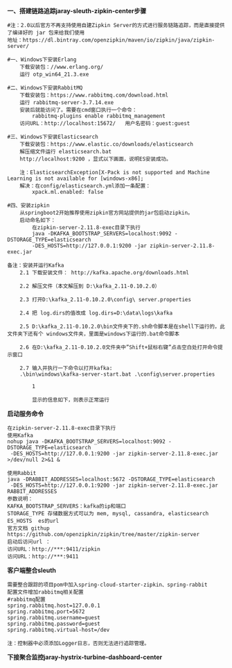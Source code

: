 **一、搭建链路追踪jaray-sleuth-zipkin-center步骤**
	
	#注：2.0以后官方不再支持使用自建Zipkin Server的方式进行服务链路追踪，而是直接提供了编译好的 jar 包来给我们使用
	地址：https://dl.bintray.com/openzipkin/maven/io/zipkin/java/zipkin-server/

	#一、Windows下安装Erlang
		下载安装包：//www.erlang.org/
		运行 otp_win64_21.3.exe 
	
	#二、Windows下安装RabbitMQ 
		下载安装包：https://www.rabbitmq.com/download.html
		运行 rabbitmq-server-3.7.14.exe
		安装后就能访问了。需要在cmd窗口执行一个命令：
			rabbitmq-plugins enable rabbitmq_management
		访问URL：http://localhost:15672/   用户名密码：guest:guest
		
	#三、Windows下安装Elasticsearch 
		下载安装包：https://www.elastic.co/downloads/elasticsearch
		解压缩文件运行 elasticsearch.bat 
		http://localhost:9200 ，显式以下画面，说明ES安装成功。
		
		注：ElasticsearchException[X-Pack is not supported and Machine Learning is not available for [windows-x86]; 
		解决：在config/elasticsearch.yml添加一条配置：
			xpack.ml.enabled: false
		
	#四、安装zipkin
		从springboot2开始推荐使用zipkin官方网站提供的jar包启动zipkin。
		启动命名如下：
			在zipkin-server-2.11.8-exec目录下执行
			java -DKAFKA_BOOTSTRAP_SERVERS=localhost:9092 -DSTORAGE_TYPE=elasticsearch
			-DES_HOSTS=http://127.0.0.1:9200 -jar zipkin-server-2.11.8-exec.jar

	备注：安装并运行Kafka
		2.1 下载安装文件： http://kafka.apache.org/downloads.html

		2.2 解压文件（本文解压到 D:\kafka_2.11-0.10.2.0）

		2.3 打开D:\kafka_2.11-0.10.2.0\config\ server.properties

		2.4 把 log.dirs的值改成 log.dirs=D:\data\logs\kafka

		2.5 D:\kafka_2.11-0.10.2.0\bin文件夹下的.sh命令脚本是在shell下运行的，此文件夹下还有个 windows文件夹，里面是windows下运行的.bat命令脚本

		2.6 在D:\kafka_2.11-0.10.2.0文件夹中”Shift+鼠标右键”点击空白处打开命令提示窗口

		2.7 输入并执行一下命令以打开kafka:
		.\bin\windows\kafka-server-start.bat .\config\server.properties

			1
	
			显示的信息如下，则表示正常运行
		
**启动服务命令**

	在zipkin-server-2.11.8-exec目录下执行
	使用Kafka
	nohup java -DKAFKA_BOOTSTRAP_SERVERS=localhost:9092 -DSTORAGE_TYPE=elasticsearch
	 -DES_HOSTS=http://127.0.0.1:9200 -jar zipkin-server-2.11.8-exec.jar >/dev/null 2>&1 &
	
	使用Rabbit
	java -DRABBIT_ADDRESSES=localhost:5672 -DSTORAGE_TYPE=elasticsearch
	 -DES_HOSTS=http://127.0.0.1:9200 -jar zipkin-server-2.11.8-exec.jar
	RABBIT_ADDRESSES
	参数说明：
	KAFKA_BOOTSTRAP_SERVERS：kafka的ip和端口
	STORAGE_TYPE 存储数据方式可以为 mem, mysql, cassandra, elasticsearch
	ES_HOSTS  es的url 
	官方文档 githup https://github.com/openzipkin/zipkin/tree/master/zipkin-server
	启动后访问url ：
	访问URL：http://***:9411/zipkin
	访问URL：http://***:9411
	
**客户端整合sleuth**

	需要整合跟踪的项目pom中加入spring-cloud-starter-zipkin、spring-rabbit
	配置文件增加rabbitmq相关配置
	#rabbitmq配置
	spring.rabbitmq.host=127.0.0.1
	spring.rabbitmq.port=5672
	spring.rabbitmq.username=guest
	spring.rabbitmq.password=guest
	spring.rabbitmq.virtual-host=/dev
	
	注：控制器中必须添加Logger日志，否则无法进行追踪管理。

**下接聚合监控jaray-hystrix-turbine-dashboard-center**